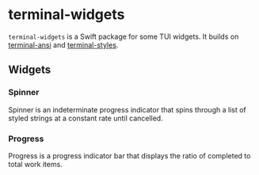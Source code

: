 # terminal-widgets

`terminal-widgets` is a Swift package for some TUI widgets. It builds on [terminal-ansi] and [terminal-styles].

[terminal-ansi]: https://github.com/juri/terminal-ansi
[terminal-styles]: https://github.com/juri/terminal-styles

## Widgets

### Spinner

Spinner is an indeterminate progress indicator that spins through a list of styled strings at a constant rate until
cancelled.

### Progress

Progress is a progress indicator bar that displays the ratio of completed to total work items.

